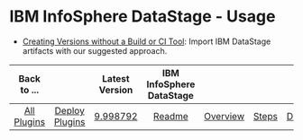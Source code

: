
# IBM InfoSphere DataStage - Usage


* [Creating Versions without a Build or CI Tool](https://developer.ibm.com/urbancode/docs/creating-versions-without-a-build-or-ci-tool/): Import IBM DataStage artifacts with our suggested approach.

|Back to ...||Latest Version|IBM InfoSphere DataStage ||||
| :---: | :---: | :---: | :---: | :---: | :---: | :---: |
|[All Plugins](../../index.md)|[Deploy Plugins](../README.md)|[9.998792](https://raw.githubusercontent.com/UrbanCode/IBM-UCD-PLUGINS/main/files/datastage/datastage-9.998792.zip)|[Readme](README.md)|[Overview](overview.md)|[Steps](steps.md)|[Downloads](downloads.md)|
